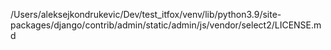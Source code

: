 /Users/aleksejkondrukevic/Dev/test_itfox/venv/lib/python3.9/site-packages/django/contrib/admin/static/admin/js/vendor/select2/LICENSE.md